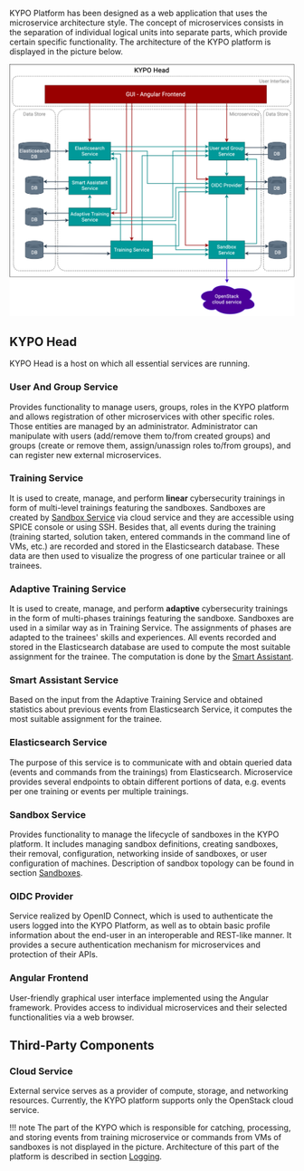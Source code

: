 KYPO Platform has been designed as a web application that uses the microservice architecture style. The concept of microservices consists in the separation of individual logical units into separate parts, which provide certain specific functionality. The architecture of the KYPO platform is displayed in the picture below.


![microservices](../img/installation-guide/kypo-microservices.png)

## KYPO Head
KYPO Head is a host on which all essential services are running.

### User And Group Service
Provides functionality to manage users, groups, roles in the KYPO platform and allows registration of other microservices with other specific roles. Those entities are managed by an administrator. Administrator can manipulate with users (add/remove them to/from created groups) and groups (create or remove them, assign/unassign roles to/from groups), and can register new external microservices.

### Training Service
It is used to create, manage, and perform **linear** cybersecurity trainings in form of multi-level trainings featuring the sandboxes. Sandboxes are created by [Sandbox Service](#sandbox-service) via cloud service and they are accessible using SPICE console or using SSH. Besides that, all events during the training (training started, solution taken, entered commands in the command line of VMs, etc.) are recorded and stored in the Elasticsearch database. These data are then used to visualize the progress of one particular trainee or all trainees.

### Adaptive Training Service
It is used to create, manage, and perform **adaptive** cybersecurity trainings in the form of multi-phases trainings featuring the sandboxe. Sandboxes are used in a similar way as in Training Service. The assignments of phases are adapted to the trainees' skills and experiences. All events recorded and stored in the Elasticsearch database are used to compute the most suitable assignment for the trainee. The computation is done by the [Smart Assistant](#smart-assistant-service). 

### Smart Assistant Service
Based on the input from the Adaptive Training Service and obtained statistics about previous events from Elasticsearch Service, it computes the most suitable assignment for the trainee.

### Elasticsearch Service
The purpose of this service is to communicate with and obtain queried data (events and commands from the trainings)  from Elasticsearch. Microservice provides several endpoints to obtain different portions of data, e.g. events per one training or events per multiple trainings.

### Sandbox Service
Provides functionality to manage the lifecycle of sandboxes in the KYPO platform. It includes managing sandbox definitions, creating sandboxes, their removal, configuration, networking inside of sandboxes, or user configuration of machines. Description of sandbox topology can be found in section [Sandboxes](../../user-guide-advanced/sandboxes/topology-definition).

### OIDC Provider
Service realized by OpenID Connect, which is used to authenticate the users logged into the KYPO Platform, as well as to obtain basic profile information about the end-user in an interoperable and REST-like manner. It provides a secure authentication mechanism for microservices and protection of their APIs.

### Angular Frontend
User-friendly graphical user interface implemented using the Angular framework. Provides access to individual microservices and their selected functionalities via a web browser. 

## Third-Party Components

### Cloud Service
External service serves as a provider of compute, storage, and networking resources. Currently, the KYPO platform supports only the OpenStack cloud service.

!!! note
    The part of the KYPO which is responsible for catching, processing, and storing events from training microservice or commands from VMs of sandboxes is not displayed in the picture. Architecture of this part of the platform is described in section [Logging](../extras/logging/architecture.md).
